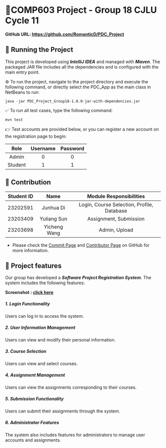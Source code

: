 # 🍿COMP603 Project - Group 18 CJLU Cycle 11


**GitHub URL: https://github.com/RomanticD/PDC_Project**

## :rocket: Running the Project

This project is developed using ***IntelliJ IDEA*** and managed with ***Maven***. The packaged JAR file includes all the dependencies and is configured with the main entry point. 

⚙️ To run the project, navigate to the project directory and execute the following command, or directly select the PDC_App as the main class in NetBeans to run: 

```shell
java -jar PDC_Project_Group18-1.0.0-jar-with-dependencies.jar
```

✅ To run all test cases, type the following command:

```shell
mvn test
```

👉 Test accounts are provided below, or you can register a new account on the registration page to begin:

|  Role   | Username | Password |
| :-----: | :------: | :------: |
|  Admin  |    0     |    0     |
| Student |    1     |    1     |


## 🥳 Contribution

| Student ID |     Name     |          Module Responsibilities           |
| :--------: | :----------: | :----------------------------------------: |
|  23202591  |  Junhua Di   | Login, Course Selection, Profile, Database |
|  23203409  | Yuliang Sun  |           Assignment, Submission           |
|  23203698  | Yicheng Wang |               Admin, Upload                |

* Please check the [Commit Page](https://github.com/RomanticD/PDC_Project/commits/main) and [Contributor Page](https://github.com/RomanticD/PDC_Project/graphs/contributors) on GitHub for more information.

## 🌟 Project features

Our group has developed a ***Software Project Registration System***. The system includes the following features:

**Screenshot : [click here](https://github.com/RomanticD/PDC_Project/tree/main/src/main/resources/screenshot)**

##### 1. Login Functionality

Users can log in to access the system.

##### 2. User Information Management

Users can view and modify their personal information.

##### 3. Course Selection

Users can view and select courses.

##### 4. Assignment Management

Users can view the assignments corresponding to their courses.

##### 5. Submission Functionality

Users can submit their assignments through the system.

##### 6. Administrator Features 

The system also includes features for administrators to manage user accounts and assignments.

